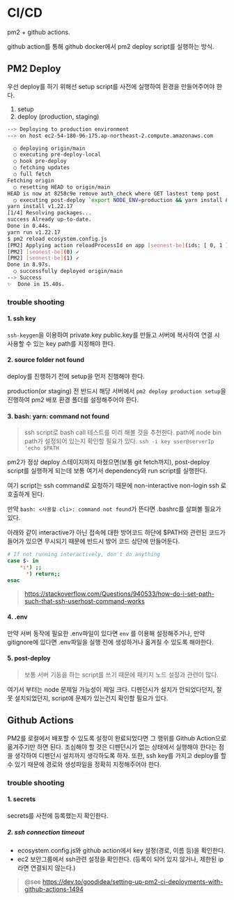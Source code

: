 # CI/CD

pm2 + github actions.

github action를 통해 github docker에서 pm2 deploy script를 실행하는 방식.

## PM2 Deploy

우선 deploy를 하기 위해선 setup script를 사전에 실행하여 환경을 만들어주어야 한다.

1. setup
2. deploy (production, staging)

```bash
--> Deploying to production environment
--> on host ec2-54-180-96-175.ap-northeast-2.compute.amazonaws.com

  ○ deploying origin/main
  ○ executing pre-deploy-local
  ○ hook pre-deploy
  ○ fetching updates
  ○ full fetch
Fetching origin
  ○ resetting HEAD to origin/main
HEAD is now at 8258c9e remove auth_check where GET lastest temp post
  ○ executing post-deploy `export NODE_ENV=production && yarn install && yarn pm2:reload`
yarn install v1.22.17
[1/4] Resolving packages...
success Already up-to-date.
Done in 0.44s.
yarn run v1.22.17
$ pm2 reload ecosystem.config.js
[PM2] Applying action reloadProcessId on app [seonest-be](ids: [ 0, 1 ])
[PM2] [seonest-be](0) ✓
[PM2] [seonest-be](1) ✓
Done in 8.97s.
  ○ successfully deployed origin/main
--> Success
✨  Done in 15.40s.
```

### trouble shooting

#### 1. ssh key

`ssh-keygen`을 이용하여 private.key public.key를 만들고 서버에 복사하여 연결 시 사용할 수 있는 key path를 지정해야 한다.

#### 2. source folder not found

deploy를 진행하기 전에 setup을 먼저 진행해야 한다.

production(or staging) 전 반드시 해당 서버에서 `pm2 deploy production setup`을 진행하여 pm2 배포 환경 폴더를 설정해주어야 한다.

#### 3. bash: yarn: command not found

> ssh script로 bash call 테스트를 미리 해볼 것을 추천한다.
> path에 node bin path가 설정되어 있는지 확인할 필요가 있다.
> `ssh -i key user@serverIp 'echo $PATH`

pm2가 정상 deploy 스테이지까지 마쳤으면(보통 git fetch까지),
post-deploy script를 실행하게 되는데 보통 여기서 dependency와 run script를 실행한다.

여기 script는 ssh command로 요청하기 때문에 non-interactive non-login ssh 로 호출하게 된다.

만약 `bash: <사용할 cli>: command not found`가 뜬다면 .bashrc를 살펴볼 필요가 있다.

아래와 같이 interactive가 아닌 접속에 대한 방어코드 하단에 $PATH와 관련된 코드가 들어가 있으면 무시되기 때문에 반드시 방어 코드 상단에 만들어둔다.

```bash
# If not running interactively, don't do anything
case $- in
    *i*) ;;
      *) return;;
esac
```

> https://stackoverflow.com/Questions/940533/how-do-i-set-path-such-that-ssh-userhost-command-works

#### 4. .env

만약 서버 동작에 필요한 .env파일이 있다면 `env` 를 이용해 설정해주거나,
만약 gitignore에 있다면 .env파일을 실행 전에 생성하거나 옮겨질 수 있도록 해야한다.

#### 5. post-deploy

> 보통 서버 기동을 하는 script를 쓰기 때문에 패키지 노드 설정과 관련이 많다.

여기서 부터는 node 문제일 가능성이 제일 크다.
디펜던시가 설치가 안되었다던지, 잘 못 설치되었던지, script에 문제가 있는건지 확인할 필요가 있다.

## Github Actions

PM2를 로컬에서 배포할 수 있도록 설정이 완료되었다면 그 행위를 Github Action으로 옮겨주기만 하면 된다. 조심해야 할 것은 디펜던시가 없는 상태에서 실행해야 한다는 점을 생각하여 디펜던시 설치까지 생각하도록 하자. 또한, ssh key를 가지고 deploy를 할 수 있기 때문에 경로와 생성파일을 정확히 지정해주어야 한다.

### trouble shooting

#### 1. secrets

secrets를 사전에 등록했는지 확인한다.

##### 2. ssh connection timeout

- ecosystem.config.js와 github action에서 key 설정(경로, 이름 등)을 확인한다.
- ec2 보안그룹에서 ssh관련 설정을 확인한다. (등록이 되어 있지 않거나, 제한된 ip라면 연결되지 않는다.)

> @see https://dev.to/goodidea/setting-up-pm2-ci-deployments-with-github-actions-1494
